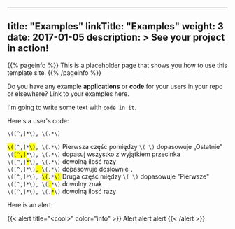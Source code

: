 
---
title: "Examples"
linkTitle: "Examples"
weight: 3
date: 2017-01-05
description: >
  See your project in action!
---

{{% pageinfo %}}
This is a placeholder page that shows you how to use this template site.
{{% /pageinfo %}}

Do you have any example **applications** or **code** for your users in your repo or elsewhere? Link to your examples here.

I'm going to write some text with `code in it`.

Here's a user's code:

`\([^,]*\), \(.*\)`

<mark>`\(`</mark>`[^,]*`<mark>`\)`</mark>`, \(.*\)` Pierwsza część pomiędzy `\( \)` dopasowuje „Ostatnie”\
`\(`<mark>`[^,]`</mark>`*\), \(.*\)` dopasuj wszystko z wyjątkiem przecinka\
`\([^,]`<mark>`*`</mark>`\), \(.*\)` dowolną ilość razy\
`\([^,]*\)`<mark>`, `</mark>`\(.*\)` dopasowuje dosłownie `, `\
`\([^,]*\), `<mark>`\(`</mark>`.*`<mark>`\)`</mark> Druga część między `\( \)` dopasowuje "Pierwsze"\
`\([^,]*\), \(`<mark>`.`</mark>`*\)` dowolny znak\
`\([^,]*\), \(.`<mark>`*`</mark>`\)` dowolną ilość razy

Here is an alert:

{{< alert title="\<cool\>" color="info" >}}
Alert alert alert
{{< /alert >}}
